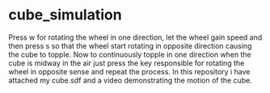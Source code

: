 # cube_simulation

Press w for rotating the wheel in one direction, let the wheel gain speed and then press s so that the wheel start rotating in opposite direction causing the cube to topple. Now to continuously topple in one direction when the cube is midway in the air just press the key responsible for rotating the wheel in opposite sense and repeat the process. In this repository i have attached my cube.sdf and a video demonstrating the motion of the cube. 
